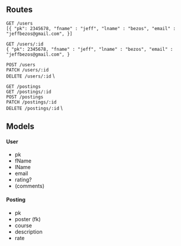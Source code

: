 ## Routes

`GET /users` \
`[{ "pk": 2345678, "fname" : "jeff", "lname" : "bezos", "email" : "jeffbezos@gmail.com", }]`

`GET /users/:id` \
`{ "pk": 2345678, "fname" : "jeff", "lname" : "bezos", "email" : "jeffbezos@gmail.com", }`

`POST /users` \
`PATCH /users/:id` \
`DELETE /users/:id` \

`GET /postings` \
`GET /postings/:id` \
`POST /postings` \
`PATCH /postings/:id` \
`DELETE /postings/:id` \

## Models

#### User

- pk
- fName
- lName
- email
- rating?
- (comments)

#### Posting

- pk
- poster (fk)
- course
- description
- rate
<!--

#### Rating

- tutor (fk)
- rater (fk)
- score -->
